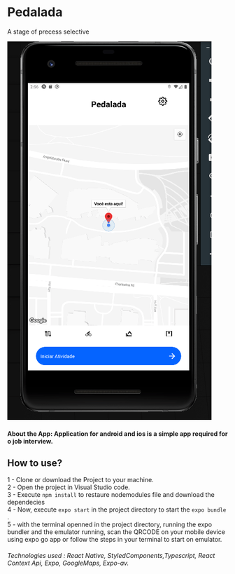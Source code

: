 # Pedalada
A stage of precess selective

![Pedalada](https://github.com/ProgramadorLeandroSantos/Pedalada/blob/main/assets/lightmap.gif)
#### About the App: Application for android and ios is a simple app required for o job interview.

## How to use?

1 - Clone or download the Project to your machine.<br/>
2 - Open the project in Visual Studio code.<br/>
3 - Execute `npm install` to restaure nodemodules file and download the dependecies <br/>
4 - Now, execute ` expo start
` in the project directory to start the `expo bundle` . <br/>
5 - with the terminal openned in the project directory, running the  expo bundler and the emulator running, scan the QRCODE on your mobile device using expo go app or follow the steps in your terminal to start on emulator.


###### Technologies used : React Native, StyledComponents,Typescript, React Context Api, Expo, GoogleMaps, Expo-av.
